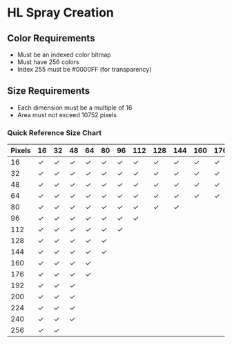 # HL Spray Creation

## Color Requirements

- Must be an indexed color bitmap
- Must have 256 colors
- Index 255 must be #0000FF (for transparency)

## Size Requirements

- Each dimension must be a multiple of 16
- Area must not exceed 10752 pixels

### Quick Reference Size Chart

| Pixels | 16  | 32  | 48  | 64  | 80  | 96  | 112 | 128 | 144 | 160 | 176 | 192 | 200 | 224 | 240 | 256 |
|--------|-----|-----|-----|-----|-----|-----|-----|-----|-----|-----|-----|-----|-----|-----|-----|-----|
| 16     | ✓ | ✓ | ✓ | ✓ | ✓ | ✓ | ✓ | ✓ | ✓ | ✓ | ✓ | ✓ | ✓ | ✓ | ✓ | ✓ |
| 32     | ✓ | ✓ | ✓ | ✓ | ✓ | ✓ | ✓ | ✓ | ✓ | ✓ | ✓ | ✓ | ✓ | ✓ | ✓ | ✓ |
| 48     | ✓ | ✓ | ✓ | ✓ | ✓ | ✓ | ✓ | ✓ | ✓ | ✓ | ✓ | ✓ | ✓ | ✓ | ✓ |   |
| 64     | ✓ | ✓ | ✓ | ✓ | ✓ | ✓ | ✓ | ✓ | ✓ | ✓ | ✓ |   |   |   |   |   |
| 80     | ✓ | ✓ | ✓ | ✓ | ✓ | ✓ | ✓ | ✓ | ✓ |   |   |   |   |   |   |   |
| 96     | ✓ | ✓ | ✓ | ✓ | ✓ | ✓ | ✓ |   |   |   |   |   |   |   |   |   |
| 112    | ✓ | ✓ | ✓ | ✓ | ✓ | ✓ |   |   |   |   |   |   |   |   |   |   |
| 128    | ✓ | ✓ | ✓ | ✓ | ✓ |   |   |   |   |   |   |   |   |   |   |   |
| 144    | ✓ | ✓ | ✓ | ✓ | ✓ |   |   |   |   |   |   |   |   |   |   |   |
| 160    | ✓ | ✓ | ✓ | ✓ |   |   |   |   |   |   |   |   |   |   |   |   |
| 176    | ✓ | ✓ | ✓ | ✓ |   |   |   |   |   |   |   |   |   |   |   |   |
| 192    | ✓ | ✓ | ✓ |   |   |   |   |   |   |   |   |   |   |   |   |   |
| 200    | ✓ | ✓ | ✓ |   |   |   |   |   |   |   |   |   |   |   |   |   |
| 224    | ✓ | ✓ | ✓ |   |   |   |   |   |   |   |   |   |   |   |   |   |
| 240    | ✓ | ✓ | ✓ |   |   |   |   |   |   |   |   |   |   |   |   |   |
| 256    | ✓ | ✓ |   |   |   |   |   |   |   |   |   |   |   |   |   |   |

